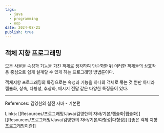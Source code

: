 ```yaml
---
tags:
  - java
  - programming
  - oop
date: 2024-08-21
publish: true
---
```

## 객체 지향 프로그래밍
모든 사물을 속성과 기능을 가진 객체로 생각하여 단순화한 뒤 이러한 객체들의 상호작용 중심으로 쉽게 설계할 수 있게 하는 프로그래밍 방법론이다.

객체지향 프로그래밍의 특징으로는 속성과 기능을 하나의 객체로 묶는 것 뿐만 아니라
캡슐화, 상속, 다형성, 추상화, 메시지 전달 같은 다양한 특징들이 있다.

---
References: 김영한의 실전 자바 - 기본편

Links: [[Resources/프로그래밍/Java/김영한의 자바/기본/캡슐화|캡슐화]] [[Resources/프로그래밍/Java/김영한의 자바/기본/다형성|다형성]] [[좋은 객체 지향 프로그래밍이란]]